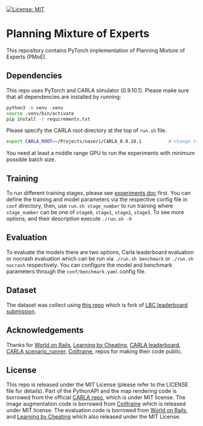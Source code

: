 [![License: MIT](https://img.shields.io/badge/License-MIT-yellow.svg)](https://opensource.org/licenses/MIT)

# Planning Mixture of Experts
This repository contains PyTorch implementation of Planning Mixture of Experts (PMoE).

## Dependencies
This repo uses PyTorch and CARLA simulator (0.9.10.1). Please make sure that all dependencies are installed by running:
```bash
python3 -m venv .venv
source .venv/bin/activate
pip install -r requirements.txt
```
Please specify the CARLA root directory at the top of `run.sh` file.
```bash
export CARLA_ROOT=~/Projects/nazeri/CARLA_0.9.10.1          # change to where you installed CARLA
```
You need at least a middle range GPU to run the experiments with minimum possible batch size.

## Training
To run different training stages, please see [experiments doc](docs/experiments.md) first. You can define the 
training and model parameters via the respective config file 
in `conf` directory, then, use `run.sh stage_number` to run training where `stage_number` can be one of 
`stage0`, `stage1`, `stage2`, `stage3`. To see more options, and their description execute `./run.sh -h`

## Evaluation
To evaluate the models there are two options, Carla leaderboard evaluation or nocrash evaluation which can 
be run via `./run.sh benchmark` or `./run.sh nocrash` respectively. You can configure the model and benchmark 
parameters through the `conf/benchmark.yaml` config file.

## Dataset
The dataset was collect using [this repo](https://github.com/mhnazeri/carla_data_collector) which is fork of [LBC leaderboard submission](https://github.com/bradyz/2020_CARLA_challenge).

## Acknowledgements
Thanks for [World on Rails](https://github.com/dotchen/WorldOnRails), [Learning by Cheating](https://github.com/dotchen/LearningByCheating),
[CARLA leaderboard](https://github.com/carla-simulator/leaderboard.git),
[CARLA scenario_runner](https://github.com/carla-simulator/scenario_runner.git),
[Coiltraine](https://github.com/felipecode/coiltraine), repos for making their code public.

## License
This repo is released under the MIT License (please refer to the LICENSE file for details). Part of the PythonAPI and the map rendering code is borrowed from the official [CARLA repo](https://github.com/carla-simulator/carla), which is under MIT license. 
The image augmentation code is borrowed from [Coiltraine](https://github.com/felipecode/coiltraine) which is released under MIT license.
The evaluation code is borrowed from [World on Rails](https://github.com/dotchen/WorldOnRails), and 
[Learning by Cheating](https://github.com/dotchen/LearningByCheating) which also released under the MIT License.


